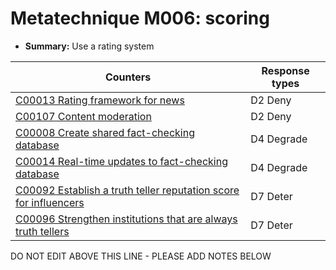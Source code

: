 # Metatechnique M006: scoring

* **Summary:** Use a rating system


| Counters | Response types |
| -------- | -------------- |
| [C00013 Rating framework for news](../counters/C00013.md) | D2 Deny |
| [C00107 Content moderation](../counters/C00107.md) | D2 Deny |
| [C00008 Create shared fact-checking database](../counters/C00008.md) | D4 Degrade |
| [C00014 Real-time updates to fact-checking database](../counters/C00014.md) | D4 Degrade |
| [C00092 Establish a truth teller reputation score for influencers](../counters/C00092.md) | D7 Deter |
| [C00096 Strengthen institutions that are always truth tellers](../counters/C00096.md) | D7 Deter |



DO NOT EDIT ABOVE THIS LINE - PLEASE ADD NOTES BELOW